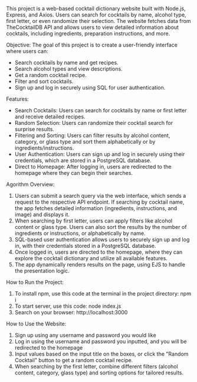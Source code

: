 This project is a web-based cocktail dictionary website built with Node.js, Express, and Axios. Users can search for cocktails by name, alcohol type, first letter, or even randomize their selection. The website fetches data from TheCocktailDB API and allows users to view detailed information about cocktails, including ingredients, preparation instructions, and more.

Objective:
The goal of this project is to create a user-friendly interface where users can:
* Search cocktails by name and get recipes.
* Search alcohol types and view descriptions.
* Get a random cocktail recipe.
* Filter and sort cocktails.
* Sign up and log in securely using SQL for user authentication.

Features:
* Search Cocktails: Users can search for cocktails by name or first letter and receive detailed recipes.
* Random Selection: Users can randomize their cocktail search for surprise results.
* Filtering and Sorting: Users can filter results by alcohol content, category, or glass type and sort them alphabetically or by ingredients/instructions.
* User Authentication: Users can sign up and log in securely using their credentials, which are stored in a PostgreSQL database.
* Direct to Homepage: After logging in, users are redirected to the homepage where they can begin their searches.

Agorithm Overview:
1.  Users can submit a search query via the web interface, which sends a request to the respective API endpoint. If searching by cocktail name, the app fetches detailed information (ingredients, instructions, and image) and displays it.
2. When searching by first letter, users can apply filters like alcohol content or glass type. Users can also sort the results by the number of ingredients or instructions, or alphabetically by name.
3. SQL-based user authentication allows users to securely sign up and log in, with their credentials stored in a PostgreSQL database.
4. Once logged in, users are directed to the homepage, where they can explore the cocktail dictionary and utilize all available features.
5. The app dynamically renders results on the page, using EJS to handle the presentation logic.

How to Run the Project:
1. To install npm, use this code at the terminal in the project directory:
npm i 
2. To start server, use this code:
node index.js
3. Search on your browser:
http://localhost:3000

How to Use the Website:
1. Sign up using any username and password you would like
2. Log in using the username and password you inputted, and you will be redirected to the homepage
3. Input values based on the input title on the boxes, or click the "Random Cocktail" button to get a random cocktail recipe.
4. When searching by the first letter, combine different filters (alcohol content, category, glass type) and sorting options for tailored results.

